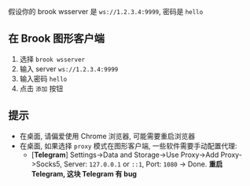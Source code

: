 假设你的 brook wsserver 是 `ws://1.2.3.4:9999`, 密码是 `hello`

## 在 Brook 图形客户端

1. 选择 `brook wsserver`
2. 输入 server `ws://1.2.3.4:9999`
3. 输入密码 `hello`
4. 点击 `添加` 按钮

## 提示

-   在桌面, 请偏爱使用 Chrome 浏览器, 可能需要重启浏览器
-   在桌面, 如果选择 `proxy` 模式在图形客户端, 一些软件需要手动配置代理:
    -   [**Telegram**] Settings->Data and Storage->Use Proxy->Add Proxy->Socks5, Server: `127.0.0.1` or `::1`, Port: `1080` -> Done. **重启 Telegram, 这块 Telegram 有 bug**
